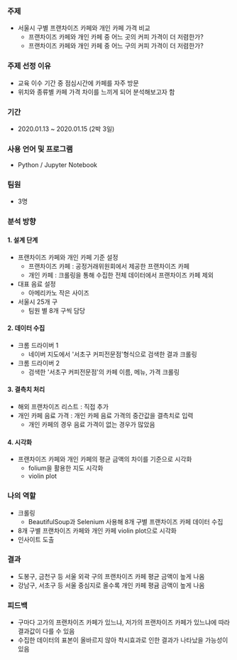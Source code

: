 ### 주제
- 서울시 구별 프랜차이즈 카페와 개인 카페 가격 비교
  - 프랜차이즈 카페와 개인 카페 중 어느 곳의 커피 가격이 더 저렴한가?
  - 프랜차이즈 카페와 개인 카페 중 어느 구의 커피 가격이 더 저렴한가?
  
### 주제 선정 이유
- 교육 이수 기간 중 점심시간에 카페를 자주 방문
- 위치와 종류별 카페 가격 차이를 느끼게 되어 분석해보고자 함

### 기간
- 2020.01.13 ~ 2020.01.15 (2박 3일)

### 사용 언어 및 프로그램
- Python / Jupyter Notebook

### 팀원
- 3명

### 분석 방향
#### 1. 설계 단계
- 프랜차이즈 카페와 개인 카페 기준 설정
   - 프랜차이즈 카페 : 공정거래위원회에서 제공한 프랜차이즈 카페 
   - 개인 카페 : 크롤링을 통해 수집한 전체 데이터에서 프랜차이즈 카페 제외
- 대표 음료 설정
   - 아메리카노 작은 사이즈
- 서울시 25개 구
   - 팀원 별 8개 구씩 담당
#### 2. 데이터 수집
- 크롬 드라이버 1
   - 네이버 지도에서 '서초구 커피전문점'형식으로 검색한 결과 크롤링
- 크롬 드라이버 2
   - 검색한 '서초구 커피전문점'의 카페 이름, 메뉴, 가격 크롤링
#### 3. 결측치 처리
- 해외 프랜차이즈 리스트 : 직접 추가
- 개인 카페 음료 가격 : 개인 카페 음료 가격의 중간값을 결측치로 입력 
   - 개인 카페의 경우 음료 가격이 없는 경우가 많았음
#### 4. 시각화
- 프랜차이즈 카페와 개인 카페의 평균 금액의 차이를 기준으로 시각화
    - folium을 활용한 지도 시각화
    - violin plot

### 나의 역할
- 크롤링
  - BeautifulSoup과 Selenium 사용해 8개 구별 프랜차이즈 카페 데이터 수집
- 8개 구별 프랜차이즈 카페와 개인 카페 violin plot으로 시각화
- 인사이트 도출

    
### 결과
- 도봉구, 금천구 등 서울 외곽 구의 프랜차이즈 카페 평균 금액이 높게 나옴
- 강남구, 서초구 등 서울 중심지로 올수록 개인 카페 평귬 금액이 높게 나옴

### 피드백
- 구마다 고가의 프랜차이즈 카페가 있느냐, 저가의 프랜차이즈 카페가 있느냐에 따라 결과값이 다를 수 있음
- 수집한 데이터의 표본이 올바르지 않아 착시효과로 인한 결과가 나타났을 가능성이 있음
